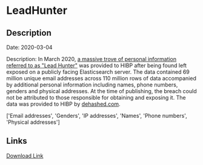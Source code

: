 # LeadHunter

## Description

Date: 2020-03-04

Description:
In March 2020, <a href="https://www.troyhunt.com/the-unattributable-lead-hunter-data-breach" target="_blank" rel="noopener">a massive trove of personal information referred to as &quot;Lead Hunter&quot;</a> was provided to HIBP after being found left exposed on a publicly facing Elasticsearch server. The data contained 69 million unique email addresses across 110 million rows of data accompanied by additional personal information including names, phone numbers, genders and physical addresses. At the time of publishing, the breach could not be attributed to those responsible for obtaining and exposing it. The data was provided to HIBP by <a href="https://dehashed.com/" target="_blank" rel="noopener">dehashed.com</a>.


['Email addresses', 'Genders', 'IP addresses', 'Names', 'Phone numbers', 'Physical addresses']

## Links

[Download Link](https://link-to.net/1229997/402.1154627915806/dynamic/?r=)